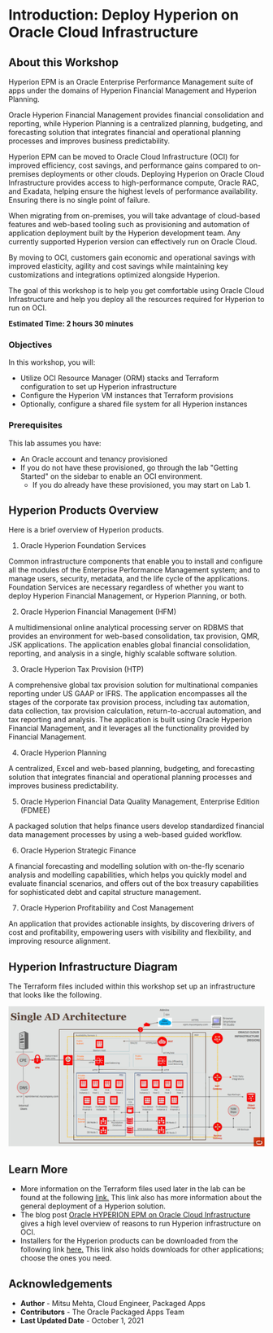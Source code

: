 # Introduction: Deploy Hyperion on Oracle Cloud Infrastructure

## About this Workshop

Hyperion EPM is an Oracle Enterprise Performance Management suite of apps under the domains of Hyperion Financial Management and Hyperion Planning.

Oracle Hyperion Financial Management provides financial consolidation and reporting, while Hyperion Planning is a centralized planning, budgeting, and forecasting solution that integrates financial and operational planning processes and improves business predictability.

Hyperion EPM can be moved to Oracle Cloud Infrastructure (OCI) for improved efficiency, cost savings, and performance gains compared to on-premises deployments or other clouds. Deploying Hyperion on Oracle Cloud Infrastructure provides access to high-performance compute, Oracle RAC, and Exadata, helping ensure the highest levels of performance availability. Ensuring there is no single point of failure.

When migrating from on-premises, you will take advantage of cloud-based features and web-based tooling such as provisioning and automation of application deployment built by the Hyperion development team. Any currently supported Hyperion version can effectively run on Oracle Cloud.

By moving to OCI, customers gain economic and operational savings with improved elasticity, agility and cost savings while maintaining key customizations and integrations optimized alongside Hyperion.

The goal of this workshop is to help you get comfortable using Oracle Cloud Infrastructure and help you deploy all the resources required for Hyperion to run on OCI.

**Estimated Time: 2 hours 30 minutes**

### Objectives

In this workshop, you will:
* Utilize OCI Resource Manager (ORM) stacks and Terraform configuration to set up Hyperion infrastructure
* Configure the Hyperion VM instances that Terraform provisions
* Optionally, configure a shared file system for all Hyperion instances

### Prerequisites

This lab assumes you have:
* An Oracle account and tenancy provisioned
* If you do not have these provisioned, go through the lab "Getting Started" on the sidebar to enable an OCI environment.
  * If you do already have these provisioned, you may start on Lab 1.

## Hyperion Products Overview

Here is a brief overview of Hyperion products.

1. Oracle Hyperion Foundation Services

Common infrastructure components that enable you to install and
configure all the modules of the Enterprise Performance Management system;
and to manage users, security, metadata, and the life cycle of the applications. Foundation Services are necessary regardless of whether you want to deploy Hyperion Financial Management, or Hyperion Planning, or both.

2. Oracle Hyperion Financial Management (HFM)

A multidimensional online analytical processing server on RDBMS
that provides an environment for web-based consolidation, tax provision,
QMR, JSK applications. The application enables global financial consolidation, reporting, and analysis in a single, highly scalable software solution.

3. Oracle Hyperion Tax Provision (HTP)

A comprehensive global tax provision solution for multinational
companies reporting under US GAAP or IFRS. The application encompasses all the stages of the corporate tax provision process, including tax automation,
data collection, tax provision calculation, return-to-accrual automation, and tax reporting and analysis. The application is built using Oracle Hyperion Financial Management, and it leverages all the functionality provided by Financial Management.

4. Oracle Hyperion Planning

A centralized, Excel and web-based planning, budgeting, and
forecasting solution that integrates financial and operational planning
processes and improves business predictability.

5. Oracle Hyperion Financial Data Quality Management, Enterprise
Edition (FDMEE)

A packaged solution that helps finance users develop standardized financial data management processes by using a web-based guided workflow.

6. Oracle Hyperion Strategic Finance

A financial forecasting and modelling solution with on-the-fly scenario analysis and modelling capabilities, which helps you quickly model and evaluate financial scenarios, and offers out of the box treasury capabilities for sophisticated debt and capital structure management.

7. Oracle Hyperion Profitability and Cost Management

An application that provides actionable insights, by discovering drivers of cost and profitability, empowering users with visibility and flexibility, and improving resource alignment.

## Hyperion Infrastructure Diagram

The Terraform files included within this workshop set up an infrastructure that looks like the following.

![Hyperion Infrastructure Diagram](./images/introduction1.png " ")

## Learn More

* More information on the Terraform files used later in the lab can be found at the following [link.](https://docs.oracle.com/en/solutions/deploy-hyperion-oci/index.html) This link also has more information about the general deployment of a Hyperion solution.
* The blog post [Oracle HYPERION EPM on Oracle Cloud Infrastructure](https://blogs.oracle.com/cloud-infrastructure/post/oracle-hyperion-epm-on-oracle-cloud-infrastructure) gives a high level overview of reasons to run Hyperion infrastructure on OCI.
* Installers for the Hyperion products can be downloaded from the following link [here.](https://edelivery.oracle.com/) This link also holds downloads for other applications; choose the ones you need.

## Acknowledgements
* **Author** - Mitsu Mehta, Cloud Engineer, Packaged Apps
* **Contributors** - The Oracle Packaged Apps Team
* **Last Updated Date** - October 1, 2021
